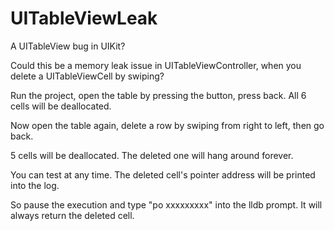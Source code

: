 # UITableViewLeak
A UITableView bug in UIKit?

Could this be a memory leak issue in UITableViewController, when you delete a UITableViewCell by swiping?

Run the project, open the table by pressing the button, press back. All 6 cells will be deallocated.

Now open the table again, delete a row by swiping from right to left, then go back.

5 cells will be deallocated. The deleted one will hang around forever.

You can test at any time. The deleted cell's pointer address will be printed into the log.

So pause the execution and type "po xxxxxxxxx" into the lldb prompt. It will always return the deleted cell.
